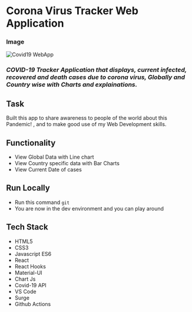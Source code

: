 # Corona Virus Tracker Web Application

### Image

<img src='./images/virus.png' alt="Covid19 WebApp"/>



### _COVID-19 Tracker Application that displays, current infected, recovered and death cases due to corona virus, Globally and Country wise with Charts and explainations._

## Task

Built this app to share awareness to people of the world about this Pandemic! , and to make good use of my Web Development skills.

## Functionality

- View Global Data with Line chart
- View Country specific data with Bar Charts
- View Current Date of cases

## Run Locally

- Run this command `git`
- You are now in the dev environment and you can play around

## Tech Stack

- HTML5
- CSS3
- Javascript ES6
- React
- React Hooks
- Material-UI
- Chart Js
- Covid-19 API
- VS Code
- Surge
- Github Actions
